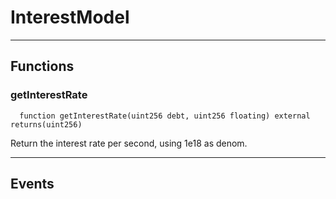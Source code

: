 # InterestModel




___

## Functions

### getInterestRate

```solidity
  function getInterestRate(uint256 debt, uint256 floating) external returns(uint256)
```

Return the interest rate per second, using 1e18 as denom.




___

## Events

